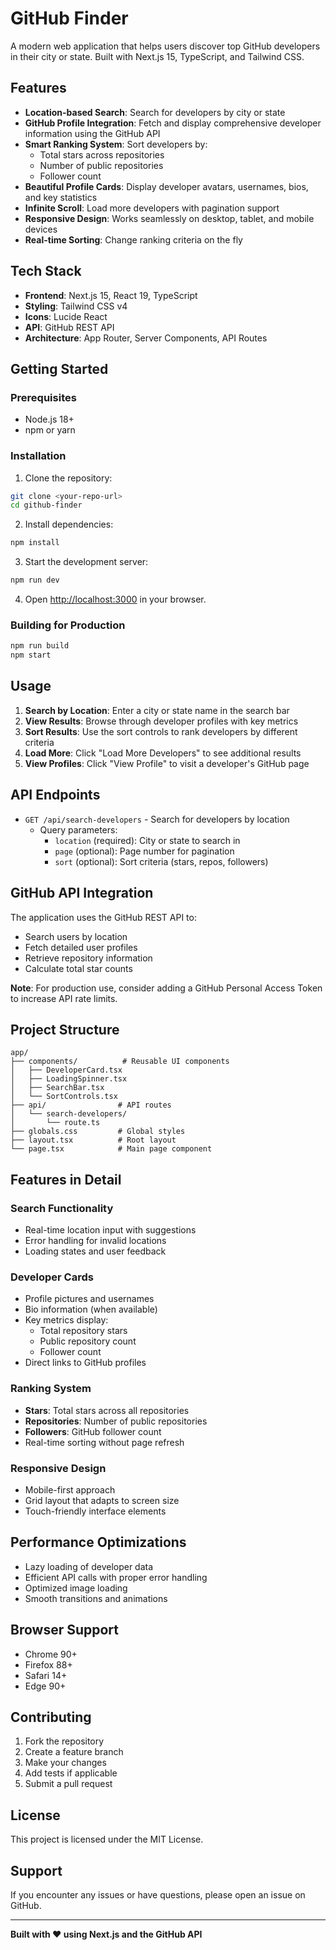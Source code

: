 # GitHub Finder

A modern web application that helps users discover top GitHub developers in their city or state. Built with Next.js 15, TypeScript, and Tailwind CSS.

## Features

- **Location-based Search**: Search for developers by city or state
- **GitHub Profile Integration**: Fetch and display comprehensive developer information using the GitHub API
- **Smart Ranking System**: Sort developers by:
  - Total stars across repositories
  - Number of public repositories
  - Follower count
- **Beautiful Profile Cards**: Display developer avatars, usernames, bios, and key statistics
- **Infinite Scroll**: Load more developers with pagination support
- **Responsive Design**: Works seamlessly on desktop, tablet, and mobile devices
- **Real-time Sorting**: Change ranking criteria on the fly

## Tech Stack

- **Frontend**: Next.js 15, React 19, TypeScript
- **Styling**: Tailwind CSS v4
- **Icons**: Lucide React
- **API**: GitHub REST API
- **Architecture**: App Router, Server Components, API Routes

## Getting Started

### Prerequisites

- Node.js 18+ 
- npm or yarn

### Installation

1. Clone the repository:
```bash
git clone <your-repo-url>
cd github-finder
```

2. Install dependencies:
```bash
npm install
```

3. Start the development server:
```bash
npm run dev
```

4. Open [http://localhost:3000](http://localhost:3000) in your browser.

### Building for Production

```bash
npm run build
npm start
```

## Usage

1. **Search by Location**: Enter a city or state name in the search bar
2. **View Results**: Browse through developer profiles with key metrics
3. **Sort Results**: Use the sort controls to rank developers by different criteria
4. **Load More**: Click "Load More Developers" to see additional results
5. **View Profiles**: Click "View Profile" to visit a developer's GitHub page

## API Endpoints

- `GET /api/search-developers` - Search for developers by location
  - Query parameters:
    - `location` (required): City or state to search in
    - `page` (optional): Page number for pagination
    - `sort` (optional): Sort criteria (stars, repos, followers)

## GitHub API Integration

The application uses the GitHub REST API to:
- Search users by location
- Fetch detailed user profiles
- Retrieve repository information
- Calculate total star counts

**Note**: For production use, consider adding a GitHub Personal Access Token to increase API rate limits.

## Project Structure

```
app/
├── components/          # Reusable UI components
│   ├── DeveloperCard.tsx
│   ├── LoadingSpinner.tsx
│   ├── SearchBar.tsx
│   └── SortControls.tsx
├── api/                # API routes
│   └── search-developers/
│       └── route.ts
├── globals.css         # Global styles
├── layout.tsx          # Root layout
└── page.tsx            # Main page component
```

## Features in Detail

### Search Functionality
- Real-time location input with suggestions
- Error handling for invalid locations
- Loading states and user feedback

### Developer Cards
- Profile pictures and usernames
- Bio information (when available)
- Key metrics display:
  - Total repository stars
  - Public repository count
  - Follower count
- Direct links to GitHub profiles

### Ranking System
- **Stars**: Total stars across all repositories
- **Repositories**: Number of public repositories
- **Followers**: GitHub follower count
- Real-time sorting without page refresh

### Responsive Design
- Mobile-first approach
- Grid layout that adapts to screen size
- Touch-friendly interface elements

## Performance Optimizations

- Lazy loading of developer data
- Efficient API calls with proper error handling
- Optimized image loading
- Smooth transitions and animations

## Browser Support

- Chrome 90+
- Firefox 88+
- Safari 14+
- Edge 90+

## Contributing

1. Fork the repository
2. Create a feature branch
3. Make your changes
4. Add tests if applicable
5. Submit a pull request

## License

This project is licensed under the MIT License.

## Support

If you encounter any issues or have questions, please open an issue on GitHub.

---

**Built with ❤️ using Next.js and the GitHub API**
